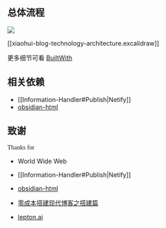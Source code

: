 ## 总体流程

![](https://xiaohui-zhangjiakou.oss-cn-zhangjiakou.aliyuncs.com/image/202401012244710.png)

[[xiaohui-blog-technology-architecture.excalidraw]]
 
更多细节可看 [BuiltWith](https://builtwith.com/xiaohui.cool)
## 相关依赖
- [[Information-Handler#Publish|Netify]]
- [obsidian-html](https://github.com/obsidian-html/obsidian-html)
## 致谢

<span style="font-family: cursive">Thanks for

- World Wide Web

- [[Information-Handler#Publish|Netify]]

- [obsidian-html](https://github.com/obsidian-html/obsidian-html)

- [零成本搭建现代博客之搭建篇](https://www.bmpi.dev/dev/guide-to-setup-blog-site-with-zero-cost/1/)

- [lepton.ai](https://www.lepton.ai/playground/artistic?mode=qr-code)

</span>



